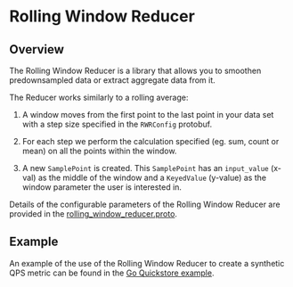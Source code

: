 # Rolling Window Reducer

## Overview

The Rolling Window Reducer is a library that allows you to smoothen
predownsampled data or extract aggregate data from it.

The Reducer works similarly to a rolling average:

1.  A window moves from the first point to the last point in your data set with
    a step size specified in the `RWRConfig` protobuf.

1.  For each step we perform the calculation specified (eg. sum, count or mean)
    on all the points within the window.

1.  A new `SamplePoint` is created. This `SamplePoint` has an `input_value`
    (x-val) as the middle of the window and a `KeyedValue` (y-value) as the
    window parameter the user is interested in.

Details of the configurable parameters of the Rolling Window Reducer are
provided in the
[rolling_window_reducer.proto](../proto/helpers/rolling_window_reducer/rolling_window_reducer.proto).

## Example

An example of the use of the Rolling Window Reducer to create a synthetic QPS
metric can be found in the
[Go Quickstore example](../examples/go_quickstore/example_test.go).
